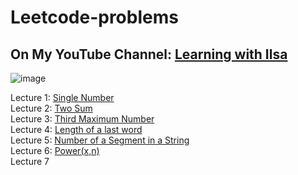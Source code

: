 # Leetcode-problems
## On My YouTube Channel: [Learning with Ilsa](https://www.youtube.com/@learningwithilsa) <br>
![image](https://github.com/user-attachments/assets/cda672b7-9ae5-49f0-bf84-a63792c689e3) <br>


Lecture 1: [Single Number](https://youtu.be/8LDruFtUP3E?si=6g-7isy3Ao9qp7WR&t=15) <br>
Lecture 2: [Two Sum](https://youtu.be/XZLVH9do8IE?si=P5xDA4PL8pK8442Q&t=15) <br>
Lecture 3: [Third Maximum Number](https://youtu.be/vkfzugxDA0A?si=09Ohfs32kWKgCQSV) <br>
Lecture 4: [Length of a last word](https://youtu.be/jbFYoa903zY?si=xmX8i58T4KK6JdFs) <br>
Lecture 5: [Number of a Segment in a String](https://youtu.be/u_hILvoJ22I?si=b8GS1rGmQt06mBDb)<br>
Lecture 6: [Power(x,n)](https://youtu.be/qE2W0bQbEcM?si=IloTViBDhbkTqqns) <br>
Lecture 7

